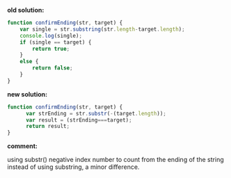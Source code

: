 **old solution:**
```javascript
function confirmEnding(str, target) {
    var single = str.substring(str.length-target.length);
    console.log(single);
    if (single == target) {
        return true;
    }
    else {
        return false;
    }
}
```

**new solution:**
```javascript
function confirmEnding(str, target) {
      var strEnding = str.substr(-(target.length));
      var result = (strEnding===target);
      return result;
}
```
**comment:**

using substr() negative index number to count from the ending of the string instead of using substring, a minor difference.


